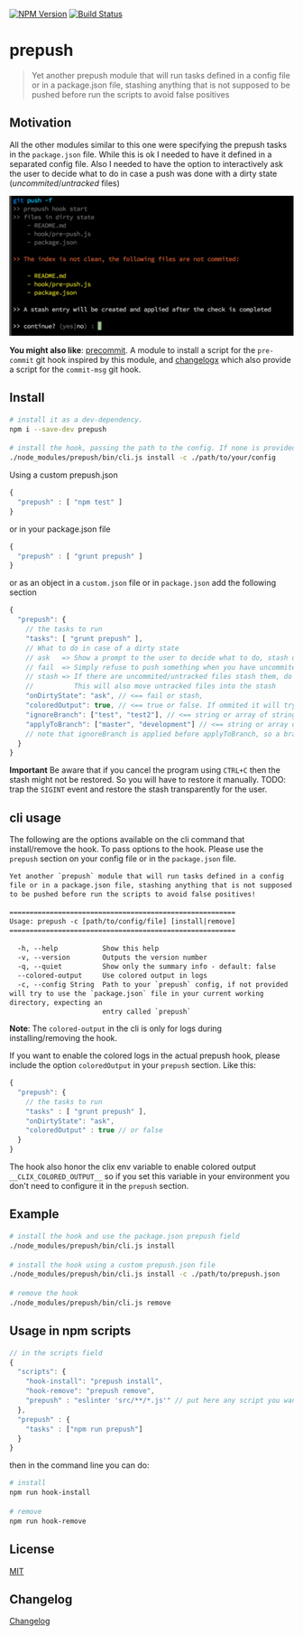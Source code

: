 [![NPM Version](http://img.shields.io/npm/v/prepush.svg?style=flat)](https://npmjs.org/package/prepush)
[![Build Status](http://img.shields.io/travis/royriojas/prepush.svg?style=flat)](https://travis-ci.org/royriojas/prepush)

# prepush
> Yet another prepush module that will run tasks defined in a config file or in a package.json file, stashing anything that is not supposed to be pushed before run the scripts to avoid false positives

## Motivation

All the other modules similar to this one were specifying the prepush tasks in the `package.json` file. While this is ok
I needed to have it defined in a separated config file. Also I needed to have the option to interactively ask the user
to decide what to do in case a push was done with a dirty state (*uncommited*/*untracked* files)

![screenshot](prepush-screenshot.png)

**You might also like**: [precommit](https://npmjs.org/package/precommit). A module to install a script for the `pre-commit` git hook inspired by this module, and [changelogx](https://npmjs.org/package/changelogx) which also provide a script for the
`commit-msg` git hook.

## Install

```bash
# install it as a dev-dependency.
npm i --save-dev prepush

# install the hook, passing the path to the config. If none is provided it will try to use the `package.json`
./node_modules/prepush/bin/cli.js install -c ./path/to/your/config
```

Using a custom prepush.json

```javascript
{
  "prepush" : [ "npm test" ]
}
```

or in your package.json file

```javascript
{
  "prepush" : [ "grunt prepush" ]
}
```

or as an object in a `custom.json` file or in `package.json` add the following section

```javascript
{
  "prepush": {
    // the tasks to run
    "tasks": [ "grunt prepush" ],
    // What to do in case of a dirty state
    // ask   => Show a prompt to the user to decide what to do, stash or fail.
    // fail  => Simply refuse to push something when you have uncommited/untracked files
    // stash => If there are uncommited/untracked files stash them, do the push and restore the stash
    //          This will also move untracked files into the stash
    "onDirtyState": "ask", // <== fail or stash,
    "coloredOutput": true, // <== true or false. If ommited it will try to use the env variable `__CLIX_COLORED_OUTPUT__` (from `clix` module)
    "ignoreBranch": ["test", "test2"], // <== string or array of strings: the branches the hook should not run on
    "applyToBranch": ["master", "development"] // <== string or array of strings: the branches the hook should protect
    // note that ignoreBranch is applied before applyToBranch, so a branch with its name in both will be ignored by the hook
  }
}
```

**Important**
Be aware that if you cancel the program using `CTRL+C` then the stash might not be restored.
So you will have to restore it manually. TODO: trap the `SIGINT` event and restore the
stash transparently for the user.

## cli usage

The following are the options available on the cli command that install/remove the hook. To pass options to the hook. Please use the `prepush` section on your config file or in the `package.json` file.

```
Yet another `prepush` module that will run tasks defined in a config file or in a package.json file, stashing anything that is not supposed to be pushed before run the scripts to avoid false positives!

========================================================
Usage: prepush -c [path/to/config/file] [install|remove]
========================================================

  -h, --help           Show this help
  -v, --version        Outputs the version number
  -q, --quiet          Show only the summary info - default: false
  --colored-output     Use colored output in logs
  -c, --config String  Path to your `prepush` config, if not provided will try to use the `package.json` file in your current working directory, expecting an
                       entry called `prepush`
```

**Note**: The `colored-output` in the cli is only for logs during installing/removing the hook.

If you want to enable the colored logs in the actual prepush hook, please include the option
`coloredOutput` in your `prepush` section. Like this:

```javascript
{
  "prepush": {
    // the tasks to run
    "tasks" : [ "grunt prepush" ],
    "onDirtyState": "ask",
    "coloredOutput" : true // or false
  }
}
```

The hook also honor the clix env variable to enable colored output `__CLIX_COLORED_OUTPUT__` so if you set this variable in your environment you don't need to configure it in the `prepush` section.

## Example

```bash
# install the hook and use the package.json prepush field
./node_modules/prepush/bin/cli.js install

# install the hook using a custom prepush.json file
./node_modules/prepush/bin/cli.js install -c ./path/to/prepush.json

# remove the hook
./node_modules/prepush/bin/cli.js remove
```

## Usage in npm scripts

```javascript
// in the scripts field
{
  "scripts": {
    "hook-install": "prepush install",
    "hook-remove": "prepush remove",
    "prepush" : "eslinter 'src/**/*.js'" // put here any script you want to run
  },
  "prepush" : {
    "tasks" : ["npm run prepush"]
  }
}
```

then in the command line you can do:

```bash
# install
npm run hook-install

# remove
npm run hook-remove
```

## License

[MIT](./LICENSE)

## Changelog
[Changelog](./changelog.md)
